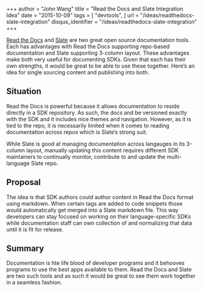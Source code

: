 +++
author = "John Wang"
title = "Read the Docs and Slate Integration Idea"
date = "2015-10-09"
tags = [
    "devtools",
]
url = "/ideas/readthedocs-slate-integration"
disqus_identifier = "/ideas/readthedocs-slate-integration"
+++

[Read the Docs](https://readthedocs.org/) and [Slate](https://github.com/slatedocs/slate) are two great open source documentation tools. Each has advantages with Read the Docs supporting repo-based documentation and Slate supporting 3-column layout. These advantages make both very useful for documenting SDKs. Given that each has their own strengths, it would be great to be able to use these together. Here’s an idea for single sourcing content and publishing into both.

## Situation

Read the Docs is powerful because it allows documentation to reside directly in a SDK repository. As such, the docs and be versioned exactly with the SDK and it includes nice themes and navigation. However, as it is tied to the repo, it is necessarily limited when it comes to reading documentation across repos which is Slate’s strong suit.

While Slate is good at managing documentation across langauges in its 3-column layout, manually updating this content requires different SDK maintainers to continually monitor, contribute to and update the multi-language Slate repo.

## Proposal

The idea is that SDK authors could author content in Read the Docs format using markdown. When certain tags are added to code snippets those would automatically get merged into a Slate markdown file. This way developers can stay focused on working on their language-specific SDKs while documentation staff can own collection of and normalizing that data until it is fit for release.

## Summary

Documentation is hte life blood of developer programs and it behooves programs to use the best apps available to them. Read the Docs and Slate are two such tools and as such it would be great to see them work together in a seamless fashion.

